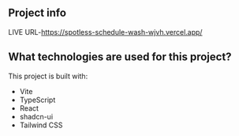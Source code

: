 

## Project info
LIVE URL-https://spotless-schedule-wash-wjvh.vercel.app/


## What technologies are used for this project?

This project is built with:
- Vite
- TypeScript
- React
- shadcn-ui
- Tailwind CSS


